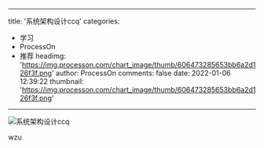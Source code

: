 
---
title: '系统架构设计ccq'
categories: 
 - 学习
 - ProcessOn
 - 推荐
headimg: 'https://img.processon.com/chart_image/thumb/606473285653bb6a2d126f3f.png'
author: ProcessOn
comments: false
date: 2022-01-06 12:39:22
thumbnail: 'https://img.processon.com/chart_image/thumb/606473285653bb6a2d126f3f.png'
---

<div>   
<img class="thumb" alt="系统架构设计ccq" src="https://img.processon.com/chart_image/thumb/606473285653bb6a2d126f3f.png" referrerpolicy="no-referrer">
<p>wzu</p>  
</div>
            